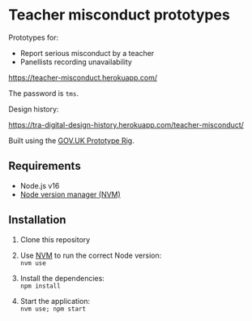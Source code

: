 # Teacher misconduct prototypes

Prototypes for:

- Report serious misconduct by a teacher
- Panellists recording unavailability

https://teacher-misconduct.herokuapp.com/

The password is `tms`.

Design history:

https://tra-digital-design-history.herokuapp.com/teacher-misconduct/

Built using the [GOV.UK Prototype Rig](https://govuk-prototype-rig.herokuapp.com).

## Requirements

* Node.js v16
* [Node version manager (NVM)](https://github.com/nvm-sh/nvm)

## Installation

1. Clone this repository

2. Use [NVM](https://github.com/nvm-sh/nvm) to run the correct Node version:\
`nvm use`

3. Install the dependencies:\
`npm install`

4. Start the application:\
`nvm use; npm start`

